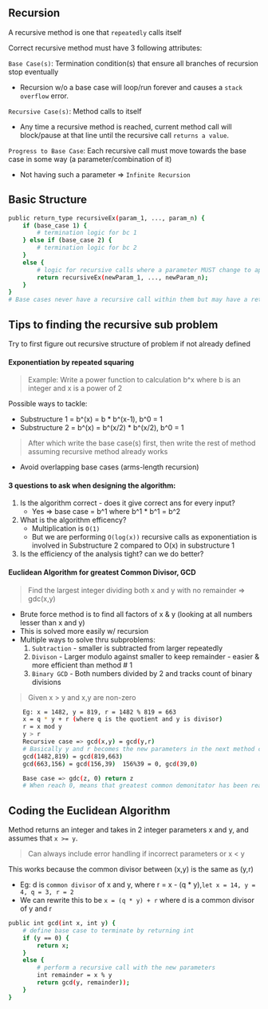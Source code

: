 ## Recursion
A recursive method is one that `repeatedly` calls itself

Correct recursive method must have 3 following attributes:

`Base Case(s)`: Termination condition(s) that ensure all branches of recursion stop eventually
* Recursion w/o a base case will loop/run forever and causes a `stack overflow` error.

`Recursive Case(s)`: Method calls to itself
* Any time a recursive method is reached, current method call will block/pause at that line until the recursive call `returns a value`.

`Progress to Base Case`: Each recursive call must move towards the base case in some way (a parameter/combination of it)
* Not having such a parameter => `Infinite Recursion`

## Basic Structure
```sh
public return_type recursiveEx(param_1, ..., param_n) {
    if (base_case 1) {
        # termination logic for bc 1
    } else if (base_case 2) {   
        # termination logic for bc 2
    }
    else {
        # logic for recursive calls where a parameter MUST change to approach the base case
        return recursiveEx(newParam_1, ..., newParam_n);
    }
}
# Base cases never have a recursive call within them but may have a return statement based on return type & method
```
## Tips to finding the recursive sub problem
Try to first figure out recursive structure of problem if not already defined

#### Exponentiation by repeated squaring
> Example: Write a power function to calculation b^x where b is an integer and x is a power of 2

Possible ways to tackle:
* Substructure 1 = b^(x) = b * b^(x-1), b^0 = 1
* Substructure 2 = b^(x) = b^(x/2) * b^(x/2), b^0 = 1

> After which write the base case(s) first, then write the rest of method assuming recursive method already works
* Avoid overlapping base cases (arms-length recursion)

#### 3 questions to ask when designing the algorithm:
1. Is the algorithm correct - does it give correct ans for every input?
    * Yes => base case = b^1 where b^1 * b^1 = b^2
2. What is the algorithm efficency?
    * Multiplication is `O(1)`
    * But we are performing `O(log(x))` recursive calls as exponentiation is involved in Substructure 2 compared to O(x) in substructure 1
3. Is the efficiency of the analysis tight? can we do better?

 
#### Euclidean Algorithm for greatest Common Divisor, GCD
> Find the largest integer dividing both x and y with no remainder => gdc(x,y)
* Brute force method is to find all factors of x & y (looking at all numbers lesser than x and y)
* This is solved more easily w/ recursion
* Multiple ways to solve thru subproblems:
    1. `Subtraction` - smaller is subtracted from larger repeatedly
    2. `Divison` - Larger modulo against smaller to keep remainder - easier & more efficient than method # 1
    3. `Binary GCD` - Both numbers divided by 2 and tracks count of binary divisions
> Given x > y and x,y are non-zero 
```sh
    Eg: x = 1482, y = 819, r = 1482 % 819 = 663
    x = q * y + r (where q is the quotient and y is divisor)
    r = x mod y
    y > r 
    Recursive case => gcd(x,y) = gcd(y,r) 
    # Basically y and r becomes the new parameters in the next method call
    gcd(1482,819) = gcd(819,663) 
    gcd(663,156) = gcd(156,39)  156%39 = 0, gcd(39,0)

    Base case => gdc(z, 0) return z 
    # When reach 0, means that greatest common demonitator has been reached ==> 39 in this case
```

## Coding the Euclidean Algorithm
Method returns an integer and takes in 2 integer parameters x and y, and assumes that `x >= y`.
> Can always include error handling if incorrect parameters or x < y

This works because the common divisor between (x,y) is the same as (y,r)
* Eg: d is `common divisor` of x and y, where r = x - (q * y),`let x = 14, y = 4, q = 3, r = 2`
* We can rewrite this to be `x = (q * y) + r` where d is a common divisor of y and r 

```sh
public int gcd(int x, int y) {
    # define base case to terminate by returning int
    if (y == 0) {
        return x;
    }
    else {
        # perform a recursive call with the new parameters
        int remainder = x % y
        return gcd(y, remainder));
    }
}
